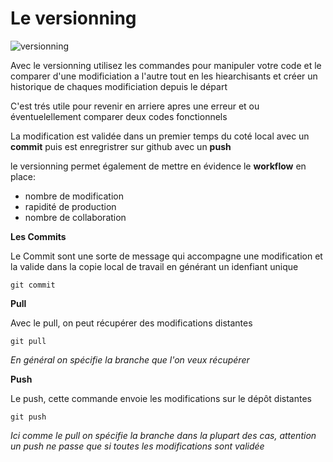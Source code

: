 # Le versionning


![versionning](https://julienv-it.github.io/Module-Git/img/versionning.png)


Avec le versionning utilisez les commandes pour manipuler votre code et le comparer d'une modificiation a l'autre tout en les hiearchisants et créer un historique de chaques modificiation depuis le départ


C'est trés utile pour revenir en arriere apres une erreur et ou éventuelellement  comparer deux codes fonctionnels


La modification est validée dans un premier temps du coté local avec un **commit**
puis est enregristrer sur github avec un **push**


le versionning permet également de mettre en évidence le **workflow** en place:

- nombre de modification
- rapidité de production
- nombre de collaboration  


**Les Commits**

Le Commit sont une sorte de message qui accompagne une modification et la valide dans la copie local de travail en générant un idenfiant unique

    git commit


**Pull**    

Avec le pull, on peut récupérer des modifications distantes

    git pull

_En général on spécifie la branche que l'on veux récupérer_

**Push**    

Le push, cette commande envoie les modifications sur le dépôt distantes

    git push 

_Ici comme le pull on spécifie la branche dans la plupart des cas, attention un push ne passe que si toutes les modifications sont validée_
